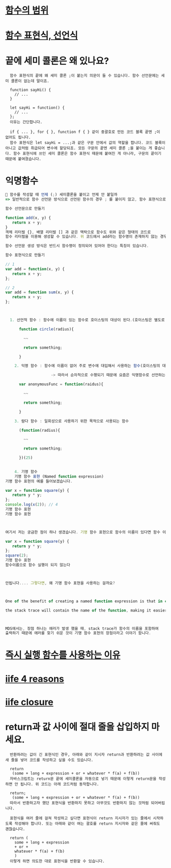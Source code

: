 # [함수의 범위](https://www.zerocho.com/category/JavaScript/post/5740531574288ebc5f2ba97e)

# [함수 표현식, 선언식](https://joshua1988.github.io/web-development/javascript/function-expressions-vs-declarations/)

# 끝에 세미 콜론은 왜 있나요?
      함수 표현식의 끝에 왜 세미 콜론 ;이 붙는지 의문이 들 수 있습니다. 함수 선언문에는 세미 콜론이 없는데 말이죠.

      function sayHi() {
        // ...
      }

      let sayHi = function() {
        // ...
      };
      이유는 간단합니다.

      if { ... }, for { }, function f { } 같이 중괄호로 만든 코드 블록 끝엔 ;이 없어도 됩니다.
      함수 표현식은 let sayHi = ...;과 같은 구문 안에서 값의 역할을 합니다. 코드 블록이 아니고 값처럼 취급되어 변수에 할당되죠. 모든 구문의 끝엔 세미 콜론 ;을 붙이는 게 좋습니다. 함수 표현식에 쓰인 세미 콜론은 함수 표현식 때문에 붙여진 게 아니라, 구문의 끝이기 때문에 붙여졌습니다.


# 익명함수
```javascript
🌟 함수를 작성할 때 언제 (;) 세미콜론을 붙이고 언제 안 붙일까
=> 일반적으로 함수 선언문 방식으로 선언된 함수의 경우 ; 를 붙이지 않고, 함수 표현식으로 생성된 경우 ; 를 붙입니다.

함수 선언문으로 만들기

function add(x, y) {
   return x + y;
}
객체 리터럴 {}, 배열 리터럴 [] 과 같은 맥락으로 함수도 위와 같은 형태의 코드로
함수 리터럴을 이용해 생성할 수 있습니다. 위 코드에서 add라는 함수명이 존재하지 않는 경우를 익명 함수라고 합니다.

함수 선언문 생성 방식은 반드시 함수명이 정의되어 있어야 한다는 특징이 있습니다.

함수 표현식으로 만들기

// 1
var add = function(x, y) {
   return x + y;
};

// 2
var add = function sum(x, y) {
   return x + y;
};



  1. 선언적 함수 : 함수에 이름이 있는 함수로 호이스팅의 대상이 된다.(호이스팅은 별도로 정리)

      function circle(radius){

        ~~

        return something;

      }

    2. 익명 함수 : 함수에 이름이 없어 주로 변수에 대입해서 사용하는 함수(호이스팅의 대상이 되지 않음)

                    -> 따라서 순차적으로 수행되기 때문에 요즘은 익명함수로 선언하는 것이 추천됨.

      var anonymousFunc = function(raidus){

        ~~

        return something;

      }

    3. 람다 함수 : 일회성으로 사용하기 위한 목적으로 사용되는 함수

      (function(radius){

        ~~

        return something;

      })(25)

    
    4. 기명 함수
    기명 함수 표현 (Named function expression)
기명 함수 표현의 예를 들어보겠습니다.

var x = function square(y) {
   return y * y;
};
console.log(x(2)); // 4
기명 함수 표현
기명 함수 표현



여기서 저는 궁금한 점이 하나 생겼습니다. 기명 함수 표현으로 함수의 이름이 있다면 함수 이름으로 함수 실행이 가능 할까..?

var x = function square(y) {
   return y * y;
};
square(2);
기명 함수 표현
함수이름으로 함수 실행이 되지 않는다



안됩니다.... 그렇다면, 왜 기명 함수 표현을 사용하는 걸까요?



One of the benefit of creating a named function expression is that in case we encounted an error,

the stack trace will contain the name of the function, making it easier to find the origin of the error.



MDS에서는, 장점 하나는 에러가 발생 했을 때, stack trace가 함수의 이름을 포함하여 
출력하기 때문에 에러를 찾기 쉬운 것이 기명 함수 표현의 장점이라고 이야기 함니다.
```

# [즉시 실행 함수를 사용하는 이유](https://beomy.tistory.com/9)

# [iife 4 reasons](https://youtu.be/8GDk8sj0YgQ)

# [iife closure](https://youtu.be/1S8SBDhA7HA)


# return과 값 사이에 절대 줄을 삽입하지 마세요.
      반환하려는 값이 긴 표현식인 경우, 아래와 같이 지시자 return과 반환하려는 값 사이에 새 줄을 넣어 코드를 작성하고 싶을 수도 있습니다.

      return
       (some + long + expression + or + whatever * f(a) + f(b))
      자바스크립트는 return문 끝에 세미콜론을 자동으로 넣기 때문에 이렇게 return문을 작성하면 안 됩니다. 위 코드는 아래 코드처럼 동작합니다.

      return;
       (some + long + expression + or + whatever * f(a) + f(b))
      따라서 반환하고자 했던 표현식을 반환하지 못하고 아무것도 반환하지 않는 것처럼 되어버립니다.

      표현식을 여러 줄에 걸쳐 작성하고 싶다면 표현식이 return 지시자가 있는 줄에서 시작하도록 작성해야 합니다. 또는 아래와 같이 여는 괄호를 return 지시자와 같은 줄에 써줘도 괜찮습니다.

      return (
        some + long + expression
        + or +
        whatever * f(a) + f(b)
        )
      이렇게 하면 의도한 대로 표현식을 반환할 수 있습니다.
